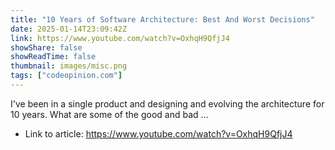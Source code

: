 ```yaml
---
title: "10 Years of Software Architecture: Best And Worst Decisions"
date: 2025-01-14T23:09:42Z
link: https://www.youtube.com/watch?v=OxhqH9QfjJ4
showShare: false
showReadTime: false
thumbnail: images/misc.png
tags: ["codeopinion.com"]
---
```

I've been in a single product and designing and evolving the architecture for 10 years. What are some of the good and bad ...

- Link to article: https://www.youtube.com/watch?v=OxhqH9QfjJ4